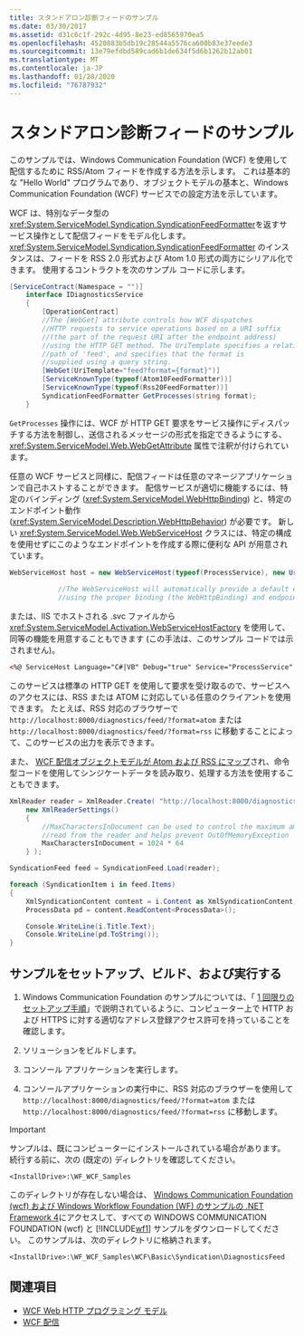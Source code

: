```yaml
---
title: スタンドアロン診断フィードのサンプル
ms.date: 03/30/2017
ms.assetid: d31c6c1f-292c-4d95-8e23-ed8565970ea5
ms.openlocfilehash: 4520883b5db19c28544a5576ca600b83e37eede3
ms.sourcegitcommit: 13e79efdbd589cad6b1de634f5d6b1262b12ab01
ms.translationtype: MT
ms.contentlocale: ja-JP
ms.lasthandoff: 01/28/2020
ms.locfileid: "76787932"
---
```

# <a name="stand-alone-diagnostics-feed-sample"></a>スタンドアロン診断フィードのサンプル
このサンプルでは、Windows Communication Foundation (WCF) を使用して配信するために RSS/Atom フィードを作成する方法を示します。 これは基本的な "Hello World" プログラムであり、オブジェクトモデルの基本と、Windows Communication Foundation (WCF) サービスでの設定方法を示しています。  
  
 WCF は、特別なデータ型の <xref:System.ServiceModel.Syndication.SyndicationFeedFormatter>を返すサービス操作として配信フィードをモデル化します。 <xref:System.ServiceModel.Syndication.SyndicationFeedFormatter> のインスタンスは、フィードを RSS 2.0 形式および Atom 1.0 形式の両方にシリアル化できます。 使用するコントラクトを次のサンプル コードに示します。  
  
```csharp  
[ServiceContract(Namespace = "")]  
    interface IDiagnosticsService  
    {  
        [OperationContract]  
        //The [WebGet] attribute controls how WCF dispatches  
        //HTTP requests to service operations based on a URI suffix  
        //(the part of the request URI after the endpoint address)  
        //using the HTTP GET method. The UriTemplate specifies a relative  
        //path of 'feed', and specifies that the format is  
        //supplied using a query string.   
        [WebGet(UriTemplate="feed?format={format}")]  
        [ServiceKnownType(typeof(Atom10FeedFormatter))]  
        [ServiceKnownType(typeof(Rss20FeedFormatter))]  
        SyndicationFeedFormatter GetProcesses(string format);  
    }  
```  
  
 `GetProcesses` 操作には、WCF が HTTP GET 要求をサービス操作にディスパッチする方法を制御し、送信されるメッセージの形式を指定できるようにする、<xref:System.ServiceModel.Web.WebGetAttribute> 属性で注釈が付けられています。  
  
 任意の WCF サービスと同様に、配信フィードは任意のマネージアプリケーションで自己ホストすることができます。 配信サービスが適切に機能するには、特定のバインディング (<xref:System.ServiceModel.WebHttpBinding>) と、特定のエンドポイント動作 (<xref:System.ServiceModel.Description.WebHttpBehavior>) が必要です。 新しい <xref:System.ServiceModel.Web.WebServiceHost> クラスには、特定の構成を使用せずにこのようなエンドポイントを作成する際に便利な API が用意されています。  
  
```csharp  
WebServiceHost host = new WebServiceHost(typeof(ProcessService), new Uri("http://localhost:8000/diagnostics"));  
  
            //The WebServiceHost will automatically provide a default endpoint at the base address  
            //using the proper binding (the WebHttpBinding) and endpoint behavior (the WebHttpBehavior)  
```  
  
 または、IIS でホストされる .svc ファイルから <xref:System.ServiceModel.Activation.WebServiceHostFactory> を使用して、同等の機能を用意することもできます (この手法は、このサンプル コードでは示されません)。  
  
```xml
<%@ ServiceHost Language="C#|VB" Debug="true" Service="ProcessService" %>
```
  
 このサービスは標準の HTTP GET を使用して要求を受け取るので、サービスへのアクセスには、RSS または ATOM に対応している任意のクライアントを使用できます。 たとえば、RSS 対応のブラウザーで `http://localhost:8000/diagnostics/feed/?format=atom` または `http://localhost:8000/diagnostics/feed/?format=rss` に移動することによって、このサービスの出力を表示できます。
  
 また、 [WCF 配信オブジェクトモデルが Atom および RSS にマップ](../../../../docs/framework/wcf/feature-details/how-the-wcf-syndication-object-model-maps-to-atom-and-rss.md)され、命令型コードを使用してシンジケートデータを読み取り、処理する方法を使用することもできます。  
  
```csharp
XmlReader reader = XmlReader.Create( "http://localhost:8000/diagnostics/feed/?format=rss",
    new XmlReaderSettings()
    {
        //MaxCharactersInDocument can be used to control the maximum amount of data
        //read from the reader and helps prevent OutOfMemoryException
        MaxCharactersInDocument = 1024 * 64
    } );

SyndicationFeed feed = SyndicationFeed.Load(reader);

foreach (SyndicationItem i in feed.Items)
{
    XmlSyndicationContent content = i.Content as XmlSyndicationContent;
    ProcessData pd = content.ReadContent<ProcessData>();

    Console.WriteLine(i.Title.Text);
    Console.WriteLine(pd.ToString());
}
```
  
## <a name="set-up-build-and-run-the-sample"></a>サンプルをセットアップ、ビルド、および実行する
  
1. Windows Communication Foundation のサンプルについては、「 [1 回限りのセットアップ手順](one-time-setup-procedure-for-the-wcf-samples.md)」で説明されているように、コンピューター上で HTTP および HTTPS に対する適切なアドレス登録アクセス許可を持っていることを確認します。

2. ソリューションをビルドします。

3. コンソール アプリケーションを実行します。

4. コンソールアプリケーションの実行中に、RSS 対応のブラウザーを使用して `http://localhost:8000/diagnostics/feed/?format=atom` または `http://localhost:8000/diagnostics/feed/?format=rss` に移動します。

> [!IMPORTANT]
> サンプルは、既にコンピューターにインストールされている場合があります。 続行する前に、次の (既定の) ディレクトリを確認してください。
>
> `<InstallDrive>:\WF_WCF_Samples`
>
> このディレクトリが存在しない場合は、 [Windows Communication Foundation (wcf) および Windows Workflow Foundation (WF) のサンプルの .NET Framework 4](https://www.microsoft.com/download/details.aspx?id=21459)にアクセスして、すべての WINDOWS COMMUNICATION FOUNDATION (wcf) と [!INCLUDE[wf1](../../../../includes/wf1-md.md)] サンプルをダウンロードしてください。 このサンプルは、次のディレクトリに格納されます。
>
> `<InstallDrive>:\WF_WCF_Samples\WCF\Basic\Syndication\DiagnosticsFeed`

## <a name="see-also"></a>関連項目

- [WCF Web HTTP プログラミング モデル](../feature-details/wcf-web-http-programming-model.md)
- [WCF 配信](../feature-details/wcf-syndication.md)
